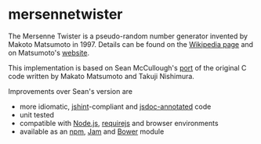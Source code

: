 mersennetwister
===============

The Mersenne Twister is a pseudo-random number generator invented by Makoto Matsumoto in 1997. Details can be found on the [Wikipedia page](http://en.wikipedia.org/wiki/Mersenne_twister) and on Matsumoto's [website](http://www.math.sci.hiroshima-u.ac.jp/~m-mat/MT/emt.html).

This implementation is based on Sean McCullough's [port](https://gist.github.com/banksean/300494) of the original C code written by Makato Matsumoto and Takuji Nishimura.

Improvements over Sean's version are

  - more idiomatic, [jshint](http://www.jshint.com/)-compliant and [jsdoc-annotated](http://usejsdoc.org/) code
  - unit tested
  - compatible with [Node.js](http://nodejs.org/), [requirejs](http://requirejs.org/)  and browser environments
  - available as an [npm](https://npmjs.org/), [Jam](http://jamjs.org/) and [Bower](http://bower.io/) module
 
